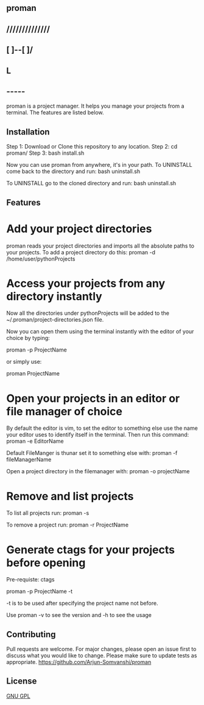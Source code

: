## proman 
## //////////////
## \[   ]--[   ]/
##        L
##      -----
proman is a project manager. It helps you manage your
projects from a terminal. The features are listed below.

## Installation
Step 1: Download or Clone this repository to any location.
Step 2: cd proman/
Step 3: bash install.sh

Now you can use proman from anywhere, it's in your path.
To UNINSTALL come back to the directory and run: bash uninstall.sh 

To UNINSTALL go to the cloned directory and run: bash uninstall.sh 

## Features

# Add your project directories 
proman reads your project directories and imports all the absolute paths
to your projects. 
To add a project directory do this:
proman -d /home/user/pythonProjects

# Access your projects from any directory instantly
Now all the directories under pythonProjects will be added to the
~/.proman/project-directories.json file. 

Now you can open them using the terminal instantly with the editor of 
your choice by typing:

proman -p ProjectName

or simply use:

proman ProjectName

# Open your projects in an editor or file manager of choice
By default the editor is vim, to set the editor to something else
use the name your editor uses to identify itself in the terminal. 
Then run this command:
proman -e EditorName

Default FileManger is thunar set it to something else with:
proman -f fileManagerName

Open a project directory in the filemanager with:
proman -o projectName

# Remove and list projects
To list all projects run:
proman -s

To remove a project run:
proman -r ProjectName

# Generate ctags for your projects before opening
Pre-requiste: ctags

proman -p ProjectName -t

-t is to be used after specifying the project name not before.

Use proman -v to see the version and -h to see the usage

## Contributing
Pull requests are welcome. For major changes, please open an 
issue first to discuss what you would like to change.
Please make sure to update tests as appropriate.
https://github.com/Arjun-Somvanshi/proman

## License
[GNU GPL](https://www.gnu.org/licenses/)
